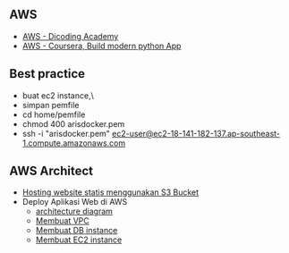 ## AWS
- [AWS - Dicoding Academy](https://github.com/ArisOther/aws-dicoding)
- [AWS - Coursera, Build modern python App](https://github.com/ArisOther/deploy/blob/main/aws_coursera_pythonApp.md)

## Best practice
- buat ec2 instance,\
- simpan pemfile
- cd home/pemfile
- chmod 400 arisdocker.pem
- ssh -i "arisdocker.pem" ec2-user@ec2-18-141-182-137.ap-southeast-1.compute.amazonaws.com
 
## AWS Architect
- [Hosting website statis menggunakan S3 Bucket](https://www.dicoding.com/academies/266/tutorials/13472)
- Deploy Aplikasi Web di AWS
  - [architecture diagram](https://www.dicoding.com/academies/266/tutorials/13537)
  - [Membuat VPC](https://www.dicoding.com/academies/266/tutorials/13542)
  - [Membuat DB instance](https://www.dicoding.com/academies/266/tutorials/13547)
  - [Membuat EC2 instance](https://www.dicoding.com/academies/266/tutorials/13552)

